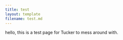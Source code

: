 ```yaml
---
title: test
layout: template
filename: test.md
---
```


hello, this is a test page for Tucker to mess around with.
